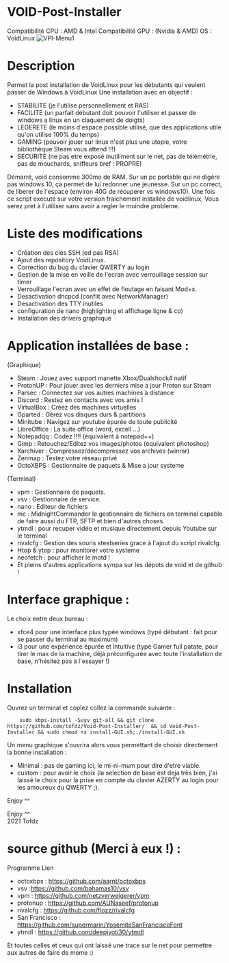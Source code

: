 # VOID-Post-Installer

Compatibilité CPU : AMD & Intel
Compatibilité GPU : (Nvidia & AMD)
OS : VoidLinux
![VPI-Menu1](https://user-images.githubusercontent.com/80813116/145446339-2390a5ca-f5a9-4f7b-a726-5b6b77c97df4.png)


# Description

Permet la post installation de VoidLinux pour les débutants qui veulent passer de Windows à VoidLinux
Une installation avec en objectif : 

- STABILITE (je l'utilise personnellement et RAS)
- FACILITE (un parfait débutant doit pouvoir l'utiliser et passer de windows a linux en un claquement de doigts)
- LEGERETE (le moins d'espace possible utilisé, que des applications utile qu'on utilise 100% du temps)
- GAMING (pouvoir jouer sur linux n'est plus une utopie, votre bibliothèque Steam vous attend !!!)
- SECURITE (ne pas etre exposé inutiliment sur le net, pas de télémétrie, pas de mouchards, sniffeurs bref : PROPRE)

Démarré, void consomme 300mo de RAM.
Sur un pc portable qui ne digère pas windows 10, ça permet de lui redonner une jeunesse.
Sur un pc correct, de liberer de l'espace (environ 40G de récuperer vs windows10).
Une fois ce script executé sur votre version fraichement installée de voidlinux,
Vous serez pret à l'utiliser sans avoir a regler le moindre probleme.

# Liste des modifications 

- Création des clés SSH (ed pas RSA)
- Ajout des repository VoidLinux.
- Correction du bug du clavier QWERTY au login
- Gestion de la mise en veille de l'ecran avec verrouillage session sur timer
- Verrouillage l'ecran avec un effet de floutage en faisant Mod+x.
- Desactivation dhcpcd (conflit avec NetworkManager)
- Desactivation des TTY inutiles
- configuration de nano (highlighting et affichage ligne & co)
- Installation des drivers graphique

# Application installées de base :

(Graphique)

- Steam		: Jouez avec support manette Xbox/Dualshock4 natif
- ProtonUP	: Pour jouer avec les derniers mise a jour Proton sur Steam
- Parsec	: Connectez sur vos autres machines à distance
- Discord	: Restez en contacts avec vos amis !
- VirtualBox	: Créez des machines virtuelles
- Gparted	: Gérez vos disques durs & partitions 
- Minitube	: Navigez sur youtube épurée de toute publicité
- LibreOffice	: La suite office (word, excell ...)
- Notepadqq	: Codez !!!! (équivalent à notepad++)
- Gimp		: Retouchez/Editez vos images/photos (équivalent photoshop)
- Xarchiver	: Compressez/décompressez vos archives (winrar)
- Zenmap	: Testez votre réseau privé
- OctoXBPS	: Gestionnaire de paquets & Mise a jour systeme

(Terminal)

- vpm 		: Gestionnaire de paquets.
- vsv 		: Gestionnaire de service.
- nano 		: Editeur de fichiers
- mc 		: MidnightCommander le gestionnaire de fichiers en terminal capable de faire aussi du FTP, SFTP et bien d'autres choses.
- ytmdl 	: pour recuper vidéo et musique directement depuis Youtube sur le terminal
- rivalcfg 	: Gestion des souris steelseries grace à l'ajout du script rivalcfg.
- Htop & ytop 	: pour monitorer votre systeme
- neofetch	: pour afficher le motd !
- Et pleins d'autres applications sympa sur les dépots de void et de github !

# Interface graphique : 

Le choix entre deux bureau : 
        
   - xfce4 pour une interface plus typée windows (typé débutant : fait pour se passer du terminal au maximum) 
   - i3 pour une expérience épurée et intuitive (typé Gamer full patate, pour tirer le max de la machine, 
               déjà préconfigurée avec toute l'installation de base, n'hésitez pas à l'essayer !)

# Installation

Ouvrez un terminal et copîez collez la commande suivante :

        sudo xbps-install -Suyv git-all && git clone https://github.com/tofdz/Void-Post-Installer/  && cd Void-Post-Installer && sudo chmod +x install-GUI.sh;./install-GUI.sh
              
                
Un menu graphique s'ouvrira alors vous permettant de choisir directement la bonne installation :

- Minimal : pas de gaming ici, le mi-ni-mum pour dire d'etre viable.
- custom : pour avoir le choix (la selection de base est deja très bien, j'ai laissé le choix pour la prise en compte du clavier AZERTY au login pour les amoureux du QWERTY ;).

Enjoy ^^

Enjoy ^^  
2021 Tofdz

# source github (Merci à eux !) :

Programme               Lien 

- octoxbps :       https://github.com/aarnt/octoxbps
- vsv :https://github.com/bahamas10/vsv
- vpm :            https://github.com/netzverweigerer/vpm
- protonup :       https://github.com/AUNaseef/protonup
- rivalcfg :       https://github.com/flozz/rivalcfg  
- San Francisco : https://github.com/supermarin/YosemiteSanFranciscoFont  
- ytmdl :         https://github.com/deepjyoti30/ytmdl

Et toutes celles et ceux qui ont laissé une trace sur le net pour permettre aux autres de faire de meme :)
